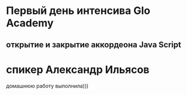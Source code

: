 # Первый день интенсива Glo Academy 
## открытие и закрытие аккордеона Java Script
# спикер Александр Ильясов
домашнюю работу выполнила)))

